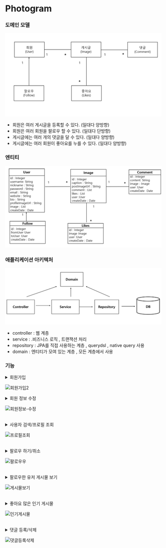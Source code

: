 # Photogram

### 도메인 모델

![img_1.png](img_1.png)

- 회원은 여러 게시글을 등록할 수 있다. (일대다 양방향)
- 회원은 여러 회원을 팔로우 할 수 있다. (일대다 단방향)
- 게시글에는 여러 개의 댓글을 달 수 있다. (일대다 양방향)
- 게시글에는 여러 회원이 좋아요를 누를 수 있다. (일대다 양방향)

### 엔티티

![img_2.png](img_2.png)

### 애플리케이션 아키텍처

![img_3.png](img_3.png)

- controller  :  웹 계층
- service : .비즈니스 로직 , 트랜잭션 처리
- repository : JPA를 직접 사용하는 계층  , querydsl , native query 사용
- domain : 엔티티가 모여 있는 계층 , 모든 계층에서 사용



### 기능


<details>
<summary>회원가입</summary>

### 시큐리티 세팅

```xml
<dependency>
    <groupId>org.springframework.boot</groupId>
    <artifactId>spring-boot-starter-security</artifactId>
</dependency>
```

- 클라이언트가 서버에 요청하면 /login 으로 redirect 된다.

![img.png](img.png)

### 시큐리티 커스텀 하기

```java
@EnableWebSecurity
@Configuration // IOC
public class SecurityConfig extends WebSecurityConfigurerAdapter {
}

```

- WebSecurityConfigureAdapter 를 상속받으면 시큐리티 설정파일로 인식이 된다.
- @Configuration 으로 해당 클래스를 IoC 컨테이너에 등록
- @EnableWebSecurity 로 시큐리티 설정파일로 인식된 파일을 활성화 시킴

```java
@EnableWebSecurity
@Configuration // IOC
public class SecurityConfig extends WebSecurityConfigurerAdapter {
  @Override
  protected void configure(HttpSecurity http) throws Exception {
    http.
            formLogin().disable()
            .httpBasic().disable()
            .csrf().disable()
            .sessionManagement().sessionCreationPolicy(SessionCreationPolicy.STATELESS)
            .and()
            .exceptionHandling()
            .authenticationEntryPoint(jwtAuthenticationEntryPoint)
            .accessDeniedHandler(jwtAccessDeniedHandler)
            .and()
            .addFilter(corsConfig.corsFilter())
            .addFilterBefore(new JWTAuthenticationFilter(tokenHelper) , UsernamePasswordAuthenticationFilter.class)

            .authorizeRequests()
            .antMatchers("/api/user/**","/user/**","/image/**","/subscribe/**","/comment/**,/api/**")
            .authenticated()
            .anyRequest().permitAll();
  }
}
```


### CSRF 토큰 해제

- 클라이언트가 웹 서버로 회원가입 데이터를 전송한다.
- 웹 서버를 보호하고 있는 시큐리티가 입구에서 시큐리티 CSRF 토큰 검사를 실시한다.
- CSRF 토큰 검사는 클라이언트가 
웹 서버가 응답해준 회원가입창을 통해서 정상적인 경로로 회원가입을 진행했는지 확인하는 것이다.
- 클라이언트가 응답 받았을 때 CSRF가 붙어서 전해지는 것이다.

```java
@Override
    protected void configure(HttpSecurity http) throws Exception {
        http.csrf().disable(); // CSRF 토큰 검사 비활성화
    }
```

- 시큐리티가 제공하는 CSRF 토큰 검사 기능을 비활성화 하자



</details>

![회원가입2](https://user-images.githubusercontent.com/66653324/223017753-c0536161-e25e-4a97-963d-b9fd1b2a0a59.gif)
<br/>

<details>
<summary>회원 정보 수정</summary>



### dto

```java
public class UserProfileUpdateResponse {
    private int id;
    private String username;
    private String nickname;
    private String bio;
    private String email;
    private String website;
    private String profileImageUrl;
}

```

### 회원 정보 수정 페이지

회원 정보 수정 페이지 렌더링에 필요한 데이터

- 고유 key (primary key) 
- 소개
- 닉네임
- 아이디
- 이메일
- 웹 사이트
- 프로필 이미지 url

```java
@GetMapping("/api/user/profile")
    public ResponseEntity<?> update(@AuthenticationPrincipal PrincipalDetails principalDetails) {
        if(principalDetails.getUser() == null){
            throw new CustomApiException("로그인이 필요합니다");
        }
        User user = principalDetails.getUser();
        UserProfileUpdateResponse profileUpdateResponse = UserProfileUpdateResponse.builder()
                .bio(user.getBio())
                .id(user.getId())
                .username(user.getUsername())
                .nickname(user.getNickname())
                .email(user.getEmail())
                .profileImageUrl(user.getProfileImageUrl())
                .website(user.getWebsite()).build();


        return new ResponseEntity<>(new RespDto<>(1,"유저 프로필 조회",profileUpdateResponse),HttpStatus.OK);
    }
```

</details>

![회원정보-수정](https://user-images.githubusercontent.com/66653324/223888848-9fb5168d-dbe0-465b-9263-978af6f42235.gif)


<br/>


<details>
<summary>사용자 검색/프로필 조회</summary>

### controller 

- 프로필 조회 했을 때 로그인 한 유저의 프로필 여부에 따라 화면이 다름
- 따라서 AuthenticationPrincipal 객체가 필요함

```java
    @GetMapping("/api/user/{pageUserId}")
    public ResponseEntity<?> profile(@AuthenticationPrincipal PrincipalDetails principalDetails, @PathVariable int pageUserId) {
        UserProfileDto dto = userService.selectUserProfile(pageUserId, principalDetails.getUser().getId());
        return new ResponseEntity<>(new RespDto<>(1,"유저 프로필 조회",dto),HttpStatus.OK);
    }
```

### service

- 프로필 유저 정보 
- 로그인 한 유저의 프로필 여부
- 게시물 개수
- 해당 프로필 유저의 팔로잉 상태 여부
- 해당 프로필 유저의 팔로잉 수
- 해당 프로필 유저의 팔로워 수

```java
 @Transactional(readOnly = true)
    public UserProfileDto selectUserProfile(int pageUserId, int principalId){
        UserProfileDto dto = new UserProfileDto();
        User userEntity = userRepository.findById(pageUserId).orElseThrow(() -> {
            throw new CustomApiException("해당 프로필 페이지는 없는 페이지입니다.");
        });
        dto.setUser(userEntity);
        dto.setPageOwner(pageUserId == principalId);
        dto.setImageCount(userEntity.getImages().size());

        int followState = followRepository.followState(principalId, pageUserId);
        int followingCount = followRepository.followingCount(pageUserId);
        int followerCount = followRepository.followerCount(pageUserId);

        dto.setFollowState(followState == 1);
        dto.setFollowingCount(followingCount);
        dto.setFollowerCount(followerCount);

        // 좋아요 개수
        userEntity.getImages().forEach(image -> {
            image.setLikeCount(image.getLikes().size());
        });
        return dto;
    }
```

</details>

![프로필조회](https://user-images.githubusercontent.com/66653324/226251783-84274a24-b4c2-4b7b-a0c8-6447861d5a26.gif)

<br/>


<details>
<summary>팔로우 하기/취소</summary>

### 팔로우 모델

```java
public class Follow {
  @Id
  @GeneratedValue(strategy = GenerationType.IDENTITY)
  private int id;

  @JoinColumn(name = "fromUserId")
  @ManyToOne(fetch = FetchType.LAZY)
  private User fromUser;

  @JoinColumn(name = "toUserId")
  @ManyToOne(fetch = FetchType.LAZY)
  private User toUser;

  private LocalDateTime createDate;

  @PrePersist // 디비에 INSERT 되기 직전에 실행
  public void createDate() {
    this.createDate = LocalDateTime.now();
  }
}
```
같은 사람을 계속해서 팔로우 하면 안되기 때문에 Unique 제약 조건을 설정하였다.
```java
@Table(
        uniqueConstraints = {
                @UniqueConstraint(
                        name = "subscribe_uk",
                        columnNames = {"fromUserId" ,"toUserId"}
                )
        }
)
public class Follow {
}
```

실제 데이터베이스 컬럼명을 적어야 함

### 팔로우 API 

#### Controller

```java
@RestController
@RequiredArgsConstructor
public class FollowApiController {

  private final FollowService followService;

  @PostMapping("/api/subscribe/{toUserId}")
  public ResponseEntity<?> follow(@AuthenticationPrincipal PrincipalDetails principalDetails , @PathVariable int toUserId){
    followService.follow(principalDetails.getUser().getId() , toUserId);
    return new ResponseEntity<>(new RespDto<>(1, "팔로우 성공",null), HttpStatus.OK);
  }

  @DeleteMapping("/api/subscribe/{toUserId}")
  public ResponseEntity<?> unfollow(@AuthenticationPrincipal PrincipalDetails principalDetails , @PathVariable int toUserId) {
    System.out.println("principalDetails = " + principalDetails);
    followService.unfollow(principalDetails.getUser().getId() , toUserId);
    return new ResponseEntity<>(new RespDto<>(1, "팔로우 취소 성공",null), HttpStatus.OK);
  }
}
```


#### Repository

네이티브 쿼리 사용

- 팔로우 하기
- 팔로우 취소

```java
public interface FollowRepository extends JpaRepository<Follow,Integer> ,FollowRepositoryCustom{

  @Modifying
  @Query(value = "insert into follow(fromUserid ,toUserId , createDate) values(:fromUserId, :toUserId , now())", nativeQuery = true)
  void mFollow(int fromUserId, int toUserId);

  @Modifying
  @Query(value = "delete from  follow where fromUserId =:fromUserId and toUserId =:toUserId", nativeQuery = true)
  void mUnfollow(int fromUserId , int toUserId);
}
```

</details>

![팔로우우](https://user-images.githubusercontent.com/66653324/223716096-9d773d28-f015-430a-b529-1bcd093361b7.gif)


<br/>

<details>
<summary>팔로우한 유저 게시물 보기</summary>

### Querydsl 사용 - 서브쿼리 

- 팔로우 한 유저 아이디 가져오기 (Follow 테이블)
```java
queryFactory
.select(follow.toUser.id)
.from(follow)
.where(follow.fromUser.id.eq(principalId))
.fetch();
```
- Image 테이블에서 userId 가 팔로우 한 유저 아이디에 해당하는 정보 가져오기
  - 서브 쿼리 사용
  - 게시물 업로드 최신 순으로 가져오기
```java
queryFactory
.selectFrom(image)
.where(image.user.id.in(JPAExpressions.select(follow.toUser.id).from(follow)
.where(follow.fromUser.id.eq(principalId)))).orderBy(image.createDate.desc()).fetch();
```


</details>

![게시물보기](https://user-images.githubusercontent.com/66653324/224479239-59bb7d32-d4c9-4b48-ae15-74cbce1b69f9.gif)

<br/>


<details>
<summary>좋아요 많은 인기 게시물</summary>

### 응답 dto

```java
@Data
@NoArgsConstructor
@AllArgsConstructor
public class ImagePopularDto {

    private int id;
    private String caption;
    private String postImageUrl;
    private long likeCount;
    private User user;
}
```

### querydsl 로 데이터 조회

- 좋아요 테이블 (likes) 에서 imageId로 그룹화하기
- 좋아요 테이블 (likes) 과 게시물 테이블 (Images) 조인화기
- imageId로 그룹화 한 뒤 count 개수로 정렬
- 좋아요 개수가 같을 경우 게시물 등록 최신 순 정렬
- 개수는 9개만 (limit = 9)

```java
queryFactory
                .select(Projections.fields(ImagePopularDto.class,
                        image.id, image.caption , image.postImageUrl, image.user
                        , likes.image.id.count().as("likeCount")))
                .from(image)
                .innerJoin(likes)
                .on(image.id.eq(likes.image.id))
                .groupBy(likes.image.id)
                .orderBy(likes.image.id.count().desc(), image.createDate.desc())
                .limit(9)
                .fetch();
```



</details>

![인기게시물](https://user-images.githubusercontent.com/66653324/225461487-075d202f-42ce-4548-8450-41a6577b45f5.gif)

<br/>

<details>
<summary>댓글 등록/삭제</summary>

### 댓글 도메인

- 하나의 유저는 N개의 댓글을 등록할 수 있다.
- 하나의 게시글(이미지)에는 N개의 댓글이 등록 될 수 있다.

```java
public class Comment {
  @Id
  @GeneratedValue(strategy = GenerationType.IDENTITY)
  private int id;

  @Column(length = 100 , nullable = false)
  private String content;

  @JsonIgnoreProperties({"images"})
  @JoinColumn(name = "userId")
  @ManyToOne(fetch = FetchType.LAZY)
  private User user;

  @JoinColumn(name = "imageId")
  @ManyToOne(fetch = FetchType.LAZY)
  private Image image;
  private LocalDateTime createDate;

  @PrePersist
  public void createDate(){
    this.createDate = LocalDateTime.now();
  }

  public static Comment addComment(String content , Image image ,User user){
    Comment comment = new Comment();
    comment.setContent(content);
    comment.setImage(image);
    comment.setUser(user);
    return comment;
  }
}
```

- 댓글 등록을 위한 addComment 메서드 생성

### 댓글 등록 / 삭제

- 댓글 등록을 위한 dto
```java
public class CommentDto {
    @NotBlank // 빈 값이거나 null 체크 , 빈 공백
    private String content;
    @NotNull // 빈 값 체크
    private Integer imageId;
}

```
- 컨트롤러에서 댓글 등록 서비스 호출
- 유효성 검사 AOP 처리
```java
@PostMapping("/api/comment")
public ResponseEntity<?> commentService(
@Valid @RequestBody CommentDto commentDto, BindingResult bindingResult,
@AuthenticationPrincipal PrincipalDetails principalDetails) {
        Comment comment = commentService.write(commentDto.getContent(), commentDto.getImageId(), principalDetails.getUser().getId());
        return new ResponseEntity<>(new RespDto<>(1, "댓글 쓰기 성공", comment), HttpStatus.CREATED);
        }
```

- 댓글 삭제 서비스 호출
```java
 @DeleteMapping("/api/comment/{id}")
    public ResponseEntity<?> commentDelete(@PathVariable int id) {
        commentService.delete(id);
        return new ResponseEntity<>(new RespDto<>(1, "댓글 삭제 성공", null), HttpStatus.OK);
    }
```

- data JPA repository 내장 함수 호출

```java
  @Transactional
    public void delete(int id) {
        try{
        commentRepository.deleteById(id);
        }catch(Exception e){
            throw new CustomApiException(e.getMessage());
        }
    }
```


</details>

![댓글등록삭제](https://user-images.githubusercontent.com/66653324/226517482-24cd420a-6096-478a-9a6f-9ac5a92bf542.gif)

<br/>